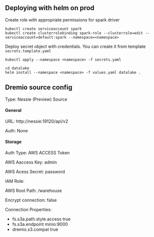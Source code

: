 ## Deploying with helm on prod

Create role with appropriate permissions for spark driver

```
kubectl create serviceaccount spark
kubectl create clusterrolebinding spark-role --clusterrole=edit --serviceaccount=default:spark --namespace=<namespace>
```

Deploy secret object with credentials. You can create it from template `secrets.template.yaml`

```
kubectl apply --namespace <namespace> -f secrets.yaml
```

```
cd datalake
helm install --namespace <namespace> -f values.yaml datalake .
```




## Dremio source config

Type: Nessie (Preview) Source

#### General


URL: http://nessie:19120/api/v2

Auth: None

#### Storage

Auth Type: AWS ACCESS Token

AWS Aaccess Key: admin

AWS Acess Secret: password

IAM Role:

AWS Root Path: /warehouse

Encrypt connection: false

Connection Properties:

- fs.s3a.path.style.access true
- fs.s3a.endpoint minio:9000
- dremio.s3.compat true
